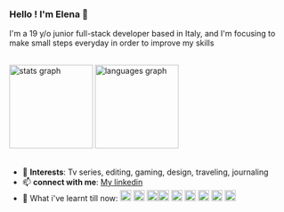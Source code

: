 ### Hello ! I'm Elena 👋

I'm a 19 y/o junior full-stack developer based in Italy, and I'm focusing to make small steps everyday in order to improve my skills

<br>

<div>
  <img src="https://github-readme-stats.vercel.app/api?username=elekekic&hide_title=false&hide_rank=false&show_icons=true&include_all_commits=true&count_private=true&disable_animations=false&theme=dracula&locale=en&hide_border=false" height="150" alt="stats graph"  />
  <img src="https://github-readme-stats.vercel.app/api/top-langs?username=elekekic&locale=en&hide_title=false&layout=compact&card_width=320&langs_count=5&theme=dracula&hide_border=false" height="150" alt="languages graph"  />
</div>
<br>

- 💌 **Interests**: Tv series, editing, gaming, design, traveling, journaling
- 📫 **connect with me**: <a href="https://www.linkedin.com/in/elena-kekic" target="_blank">  My linkedin </a>
- 📝 What i've learnt till now: <img src="https://cdn.jsdelivr.net/gh/devicons/devicon/icons/javascript/javascript-original.svg" height="20" alt="javascript logo"  /> <img src="https://cdn.jsdelivr.net/gh/devicons/devicon/icons/html5/html5-original.svg" height="20" alt="html5 logo"  /> <img src="https://cdn.jsdelivr.net/gh/devicons/devicon/icons/css3/css3-original.svg" height="20" alt="css3 logo"  /><img src="https://cdn.simpleicons.org/angular/DD0031" height="20" alt="angularjs logo"  /> <img src="https://cdn.jsdelivr.net/gh/devicons/devicon/icons/bootstrap/bootstrap-original.svg" height="20" alt="bootstrap logo"  /> <img src="https://cdn.simpleicons.org/typescript/3178C6" height="20" alt="typescript logo"  /> <img src="https://cdn.jsdelivr.net/gh/devicons/devicon/icons/sass/sass-original.svg" height="20" alt="sass logo"  />   <img src="https://cdn.jsdelivr.net/gh/devicons/devicon/icons/postgresql/postgresql-original.svg" height="20" alt="postgresql logo"  />  <img src="https://cdn.jsdelivr.net/gh/devicons/devicon/icons/java/java-original.svg" height="20" alt="java logo"  />

###


